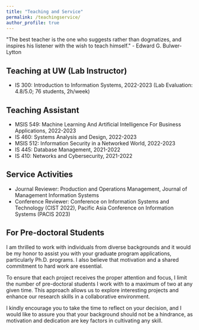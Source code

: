 ```yaml
---
title: "Teaching and Service"
permalink: /teachingservice/
author_profile: true
---
```


"The best teacher is the one who suggests rather than dogmatizes, and inspires his listener with the wish to teach himself." - Edward G. Bulwer-Lytton

## Teaching at UW (Lab Instructor)
- IS 300: Introduction to Information Systems, 2022-2023 (Lab Evaluation: 4.8/5.0; 76 students, 2h/week)


## Teaching Assistant
- MSIS 549: Machine Learning And Artificial Intelligence For Business Applications, 2022-2023
- IS 460: Systems Analysis and Design, 2022-2023
- MSIS 512: Information Security in a Networked World, 2022-2023
- IS 445: Database Management, 2021-2022
- IS 410: Networks and Cybersecurity, 2021-2022

## Service Activities
- Journal Reviewer: Production and Operations Management, Journal of Management Information Systems
- Conference Reviewer: Conference on Information Systems and Technology (CIST 2022), Pacific Asia Conference on Information Systems (PACIS 2023)

## For Pre-doctoral Students
I am thrilled to work with individuals from diverse backgrounds and it would be my honor to assist you with your graduate program applications, particularly Ph.D. programs. I also believe that motivation and a shared commitment to hard work are essential.

To ensure that each project receives the proper attention and focus, I limit the number of pre-doctoral students I work with to a maximum of two at any given time. This approach allows us to explore interesting projects and enhance our research skills in a collaborative environment.

I kindly encourage you to take the time to reflect on your decision, and I would like to assure you that your background should not be a hindrance, as motivation and dedication are key factors in cultivating any skill.
